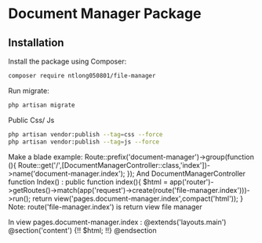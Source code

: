 # Document Manager Package

## Installation

Install the package using Composer:

```bash
composer require ntlong050801/file-manager
```

Run migrate:

```bash
php artisan migrate
```

Public Css/ Js
```bash
php artisan vendor:publish --tag=css --force
php artisan vendor:publish --tag=js --force
```
Make a blade example: 
  Route::prefix('document-manager')->group(function (){
       Route::get('/',[DocumentManagerController::class,'index'])->name('document-manager.index');
  });
  And DocumentManagerController function Index() :
  public function index(){
        $html = app('router')->getRoutes()->match(app('request')->create(route('file-manager.index')))->run();
        return view('pages.document-manager.index',compact('html'));
  }
  Note: route('file-manager.index') is return view file manager

  In view pages.document-manager.index :
    @extends('layouts.main')
    @section('content')
        {!! $html; !!}
    @endsection


  
